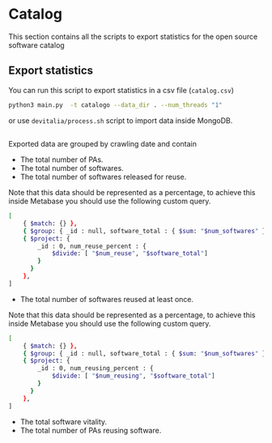 # Catalog

This section contains all the scripts to export statistics for the 
open source software catalog

## Export statistics

You can run this script to export statistics in a csv file (`catalog.csv`)

```bash
python3 main.py  -t catalogo --data_dir . --num_threads "1"
```

or use `devitalia/process.sh` script to import data inside MongoDB.

## 

Exported data are grouped by crawling date and contain

- The total number of PAs.
- The total number of softwares.
- The total number of softwares released for reuse.

Note that this data should be represented as a percentage, to achieve this inside Metabase you should use the following custom query.

```bash
[
    { $match: {} },
    { $group: { _id : null, software_total : { $sum: "$num_softwares" }, num_reuse : { $sum: "$num_softwares_reuse" } }},
    { $project: { 
        _id : 0, num_reuse_percent : { 
            $divide: [ "$num_reuse", "$software_total"]
        }
      }
    },
]
```

- The total number of softwares reused at least once.

Note that this data should be represented as a percentage, to achieve this inside Metabase you should use the following custom query.

```bash
[
    { $match: {} },
    { $group: { _id : null, software_total : { $sum: "$num_softwares" }, num_reusing : { $sum: "$num_softwares_reusing" } }},
    { $project: { 
        _id : 0, num_reusing_percent : { 
            $divide: [ "$num_reusing", "$software_total"]
        }
      }
    },
]
```

- The total software vitality.
- The total number of PAs reusing software.